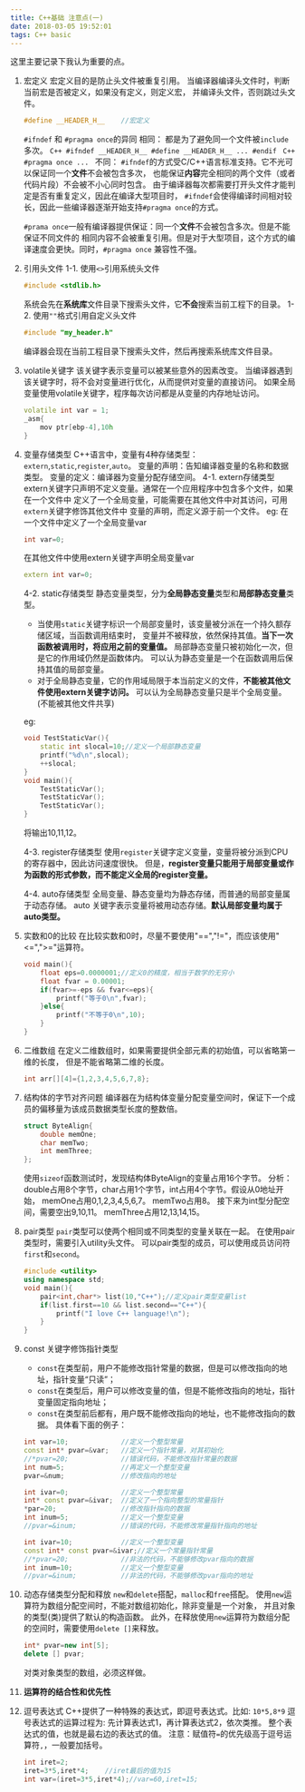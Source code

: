 ```yaml
---
title: C++基础 注意点(一)
date: 2018-03-05 19:52:01
tags: C++ basic
---
```

这里主要记录下我认为重要的点。

1. 宏定义
	宏定义目的是防止头文件被重复引用。
	当编译器编译头文件时，判断当前宏是否被定义，如果没有定义，则定义宏，
	并编译头文件，否则跳过头文件。
	```C++
	#define __HEADER_H__	//宏定义
	```
	`#ifndef` 和 `#pragma once`的异同
	相同：
	都是为了避免同一个文件被`include`多次。
		```C++
		#ifndef __HEADER_H__
		#define __HEADER_H__
		...
		#endif
		```
		```C++
		#pragma once
		...
		```
	不同：
	`#ifndef`的方式受C/C++语言标准支持。它不光可以保证同一个**文件**不会被包含多次，
	也能保证**内容**完全相同的两个文件（或者代码片段）不会被不小心同时包含。
	由于编译器每次都需要打开头文件才能判定是否有重复定义，因此在编译大型项目时，
	`#ifndef`会使得编译时间相对较长，因此一些编译器逐渐开始支持`#pragma once`的方式。
	
	`#prama once`一般有编译器提供保证：同一个**文件**不会被包含多次。但是不能保证不同文件的
	相同内容不会被重复引用。但是对于大型项目，这个方式的编译速度会更快。同时，`#pragma once`
	兼容性不强。
2. 引用头文件
	1-1. 使用`<>`引用系统头文件
	```C++
	#include <stdlib.h>
	```
	系统会先在**系统库**文件目录下搜索头文件，它**不会**搜索当前工程下的目录。
	1-2. 使用`""`格式引用自定义头文件
	```C++
	#include "my_header.h"
	```
	编译器会现在当前工程目录下搜索头文件，然后再搜索系统库文件目录。
3. volatile关键字
	该关键字表示变量可以被某些意外的因素改变。
	当编译器遇到该关键字时，将不会对变量进行优化，从而提供对变量的直接访问。
	如果全局变量使用volatile关键字，程序每次访问都是从变量的内存地址访问。
	```C++
	volatile int var = 1;
	_asm{
		mov ptr[ebp-4],10h
	}
	```
4. 变量存储类型
	C++语言中，变量有4种存储类型：`extern`,`static`,`register`,`auto`。
	变量的声明：告知编译器变量的名称和数据类型。
	变量的定义：编译器为变量分配存储空间。
	4-1. extern存储类型
	extern关键字只声明不定义变量。通常在一个应用程序中包含多个文件，如果在一个文件中
	定义了一个全局变量，可能需要在其他文件中对其访问，可用`extern`关键字修饰其他文件中
	变量的声明，而定义源于前一个文件。
	eg:
	在一个文件中定义了一个全局变量var
	```C++
	int var=0;
	```
	在其他文件中使用extern关键字声明全局变量var
	```C++
	extern int var=0;
	```
	4-2. static存储类型
	静态变量类型，分为**全局静态变量**类型和**局部静态变量**类型。
	* 当使用`static`关键字标识一个局部变量时，该变量被分派在一个持久额存储区域，当函数调用结束时，
		变量并不被释放，依然保持其值。**当下一次函数被调用时，将应用之前的变量值。**
		局部静态变量只被初始化一次，但是它的作用域仍然是函数体内。
		可以认为静态变量是一个在函数调用后保持其值的局部变量。
	* 对于全局静态变量，它的作用域局限于本当前定义的文件，**不能被其他文件使用extern关键字访问。**
		可以认为全局静态变量只是半个全局变量。(不能被其他文件共享)
		
	eg:
	```C++
	void TestStaticVar(){
		static int slocal=10;//定义一个局部静态变量
		printf("%d\n",slocal);
		++slocal;
	}
	void main(){
		TestStaticVar();
		TestStaticVar();
		TestStaticVar();
	}
	```
	将输出10,11,12。

	4-3. register存储类型
	使用`register`关键字定义变量，变量将被分派到CPU的寄存器中，因此访问速度很快。
	但是，**register变量只能用于局部变量或作为函数的形式参数，而不能定义全局的register变量。**

	4-4. auto存储类型
	全局变量、静态变量均为静态存储，而普通的局部变量属于动态存储。
	auto 关键字表示变量将被用动态存储。**默认局部变量均属于auto类型。**

5. 实数和0的比较
	在比较实数和0时，尽量不要使用"==","!="，而应该使用"<=",">="运算符。
	```C++
	void main(){
		float eps=0.0000001;//定义0的精度，相当于数学的无穷小
		float fvar = 0.00001;
		if(fvar>=-eps && fvar<=eps){
			printf("等于0\n",fvar);
		}else{
			printf("不等于0\n",10);
		}
	}
	```
6. 二维数组
	在定义二维数组时，如果需要提供全部元素的初始值，可以省略第一维的长度，
	但是不能省略第二维的长度。
	```C++
	int arr[][4]={1,2,3,4,5,6,7,8};
	```
7. 结构体的字节对齐问题
	编译器在为结构体变量分配变量空间时，保证下一个成员的偏移量为该成员数据类型长度的整数倍。
	```C++
	struct ByteAlign{
		double memOne;
		char memTwo;
		int memThree;
	};
	```
	使用`sizeof`函数测试时，发现结构体ByteAlign的变量占用16个字节。
	分析：double占用8个字节，char占用1个字节，int占用4个字节。假设从0地址开始，
	memOne占用0,1,2,3,4,5,6,7。
	memTwo占用8。
	接下来为int型分配空间，需要空出9,10,11。
	memThree占用12,13,14,15。
8. pair类型
	`pair`类型可以使两个相同或不同类型的变量关联在一起。
	在使用pair类型时，需要引入utility头文件。
	可以pair类型的成员，可以使用成员访问符`first`和`second`。
	```C++
	#include <utility>
	using namespace std;
	void main(){
		pair<int,char*> list(10,"C++");//定义pair类型变量list
		if(list.first==10 && list.second=="C++"){
			printf("I love C++ language!\n");
		}
	}
	```
9. const 关键字修饰指针类型
	* `const`在类型前，用户不能修改指针常量的数据，但是可以修改指向的地址，指针变量“只读”；
	* `const`在类型后，用户可以修改变量的值，但是不能修改指向的地址，指针变量固定指向地址；
	* `const`在类型前后都有，用户既不能修改指向的地址，也不能修改指向的数据。
	具体看下面的例子：
	```C++
	int var=10;				//定义一个整型常量
	const int* pvar=&var;	//定义一个指针常量，对其初始化
	//*pvar=20;				//错误代码，不能修改指针常量的数据
	int num=5;				//再定义一个整型变量
	pvar=&num;				//修改指向的地址
	```
	```C++
	int ivar=0;				//定义一个整型常量
	int* const pvar=&ivar;	//定义了一个指向整型的常量指针
	*par=20;				//修改指针指向的数据
	int inum=5;				//定义一个整型变量
	//pvar=&inum;			//错误的代码，不能修改常量指针指向的地址
	```
	```C++
	int ivar=10;			//定义一个整型变量
	const int* const pvar=&ivar;//定义一个常量指针常量
	//*pvar=20;				//非法的代码，不能够修改pvar指向的数据
	int inum=10;			//定义一个整型变量
	//pvar=&inum;			//非法的代码，不能够修改pvar指向的地址
	```
10. 动态存储类型分配和释放
	`new`和`delete`搭配，`malloc`和`free`搭配。
	使用`new`运算符为数组分配空间时，不能对数组初始化，除非变量是一个对象，
	并且对象的类型(类)提供了默认的构造函数。
	此外，在释放使用`new`运算符为数组分配的空间时，需要使用`delete []`来释放。
	```C++
	int* pvar=new int[5];
	delete [] pvar;
	```
	对类对象类型的数组，必须这样做。

11. **运算符的结合性和优先性**

12. 逗号表达式
	C++提供了一种特殊的表达式，即逗号表达式。比如:
	`10*5,8*9`
	逗号表达式的运算过程为: 先计算表达式1，再计算表达式2，依次类推。
	整个表达式的值，也就是最右边的表达式的值。
	注意：赋值符`=`的优先级高于逗号运算符`,`，一般要加括号。
	```C++
	int iret=2;
	iret=3*5,iret*4;	//iret最后的值为15
	int var=(iret=3*5,iret*4);//var=60,iret=15;
	```